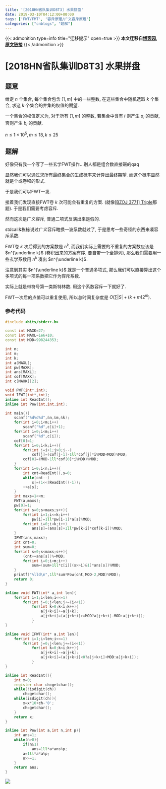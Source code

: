 ```yaml
---
title: '[2018HN省队集训D8T3] 水果拼盘'
date: 2019-03-10T04:12:00+00:00
tags: ['FWT/FMT', '容斥原理/广义容斥原理']
categories: ["cnblogs", "题解"]
---
```

{{< admonition type=info title="迁移提示" open=true >}}
**本文迁移自[博客园](https://rvalue.cnblogs.com), [原文链接](http://www.cnblogs.com/rvalue/archive/2019/03/10/10504848.html)**
{{< /admonition >}}

# [2018HN省队集训D8T3] 水果拼盘

## 题意

给定 $n$ 个集合, 每个集合包含 $[1,m]$ 中的一些整数, 在这些集合中随机选取 $k$ 个集合, 求这 $k$ 个集合的并集的权值的期望.

一个集合的权值定义为, 对于所有 $[1,m]$ 的整数, 若集合中含有 $i$ 则产生 $a_i$ 的贡献, 否则产生 $b_i$ 的贡献.

$n\le 1\times 10^5, m\le 18,k\le 25$

## 题解

好像只有我一个写了一些玄学FWT操作...<span class="covered">别人都是组合数直接碾的qaq</span>

显然我们可以通过求所有最终集合的生成概率来计算出最终期望. 而这个概率显然就是个或卷积的形式.

于是我们可以FWT一发.

接着我们发现直接FWT卷 $k$ 次可能会有重复的方案. (就像[[BZOJ 3771] Triple](https://www.cnblogs.com/rvalue/p/10211464.html)那题). 于是我们需要考虑容斥.

然而这次是广义容斥, 普通二项式反演出来是假的.

stdcall&栋栋说过广义容斥瞎换一波系数就过了, 于是思考一些奇怪的东西来凑容斥系数.

FWT卷 $k$ 次后得到的方案数是 $n^k$, 而我们实际上需要的不重复的方案数应该是 $n^{\underline k}$ (卷积出来的方案有序, 要自带一个全排列), 那么我们需要用一些玄学系数用 $n^k$ 凑出 $n^{\underline k}$.

注意到其实 $n^{\underline k}$ 就是一个普通多项式, 那么我们可以直接算出这个多项式的每一项系数把它作为容斥系数.

实际上就是带符号第一类斯特林数. 用这个系数容斥一下就好了.

FWT一次后的点值可以重复使用, 所以总时间复杂度是 $O(\sum|S|+(k+m)2^m)$.

### 参考代码

```cpp
#include <bits/stdc++.h>

const int MAXK=27;
const int MAXL=1e6+10;
const int MOD=998244353;

int n;
int m;
int k;
int a[MAXL];
int pw[MAXK];
int ans[MAXL];
int cof[MAXK];
int c[MAXK][2];

void FWT(int*,int);
void IFWT(int*,int);
inline int ReadInt();
inline int Pow(int,int,int);

int main(){
	scanf("%d%d%d",&n,&m,&k);
	for(int i=0;i<m;i++)
		scanf("%d",c[i]+1);
	for(int i=0;i<m;i++)
		scanf("%d",c[i]);
	cof[0]=1;
	for(int i=0;i<k;i++){
		for(int j=i+1;j>0;j--)
			cof[j]=(cof[j-1]-1ll*cof[j]*i%MOD+MOD)%MOD;
		cof[0]=(MOD-1ll*cof[0]*i%MOD)%MOD;
	}
	for(int i=0;i<n;i++){
		int cnt=ReadInt(),s=0;
		while(cnt--)
			s|=(1<<(ReadInt()-1));
		++a[s];
	}
	int maxs=1<<m;
	FWT(a,maxs);
	pw[0]=1;
	for(int s=0;s<maxs;s++){
		for(int i=1;i<=k;i++)
			pw[i]=1ll*pw[i-1]*a[s]%MOD;
		for(int i=0;i<k;i++)
			ans[s]=(ans[s]+1ll*pw[k-i]*cof[k-i])%MOD;
	}
	IFWT(ans,maxs);
	int cnt=0;
	int sum=0;
	for(int s=0;s<maxs;s++){
		(cnt+=ans[s])%=MOD;
		for(int i=0;i<m;i++)
			sum=(sum+1ll*c[i][(s>>i)&1]*ans[s])%MOD;
	}
	printf("%lld\n",1ll*sum*Pow(cnt,MOD-2,MOD)%MOD);
	return 0;
}

inline void FWT(int* a,int len){
	for(int i=1;i<len;i<<=1)
		for(int j=0;j<len;j+=(i<<1))
			for(int k=0;k<i;k++){
				a[j+k+i]+=a[j+k];
				a[j+k+i]=(a[j+k+i]>=MOD?a[j+k+i]-MOD:a[j+k+i]);
			}
}

inline void IFWT(int* a,int len){
	for(int i=1;i<len;i<<=1)
		for(int j=0;j<len;j+=(i<<1))
			for(int k=0;k<i;k++){
				a[j+k+i]-=a[j+k];
				a[j+k+i]=(a[j+k+i]<0?a[j+k+i]+MOD:a[j+k+i]);
			}
}

inline int ReadInt(){
	int x=0;
	register char ch=getchar();
	while(!isdigit(ch))
		ch=getchar();
	while(isdigit(ch)){
		x=x*10+ch-'0';
		ch=getchar();
	}
	return x;
}

inline int Pow(int a,int n,int p){
	int ans=1;
	while(n>0){
		if(n&1)
			ans=1ll*a*ans%p;
		a=1ll*a*a%p;
		n>>=1;
	}
	return ans;
}

```

![](https://pic.rvalue.moe/2021/08/02/1f59fe1530989.png)
